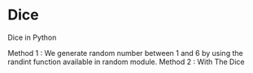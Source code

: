 # Dice
Dice in Python

 Method 1 : We generate random number between 1 and 6 by using the randint function available in random module.
 Method 2 : With The Dice
